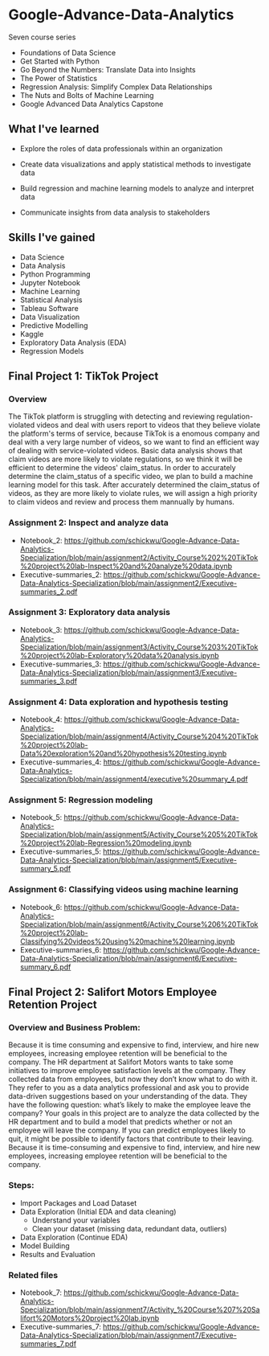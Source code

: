 # Google-Advance-Data-Analytics

Seven course series
- Foundations of Data Science
- Get Started with Python
- Go Beyond the Numbers: Translate Data into Insights
- The Power of Statistics
- Regression Analysis: Simplify Complex Data Relationships
- The Nuts and Bolts of Machine Learning
- Google Advanced Data Analytics Capstone


## What I've learned
- Explore the roles of data professionals within an organization 

- Create data visualizations and apply statistical methods to investigate data

- Build regression and machine learning models to analyze and interpret data

- Communicate insights from data analysis to stakeholders

## Skills I've gained

- Data Science
- Data Analysis
- Python Programming
- Jupyter Notebook
- Machine Learning
- Statistical Analysis
- Tableau Software
- Data Visualization
- Predictive Modelling
- Kaggle
- Exploratory Data Analysis (EDA)
- Regression Models


## Final Project 1: TikTok Project
### Overview
The TikTok platform is struggling with detecting and reviewing regulation-violated videos and deal with users report to videos that they believe violate the platform's terms of service, because TikTok is a enomous company and deal with a very large number of videos, so we want to find an efficient way of dealing with service-violated videos.
Basic data analysis shows that claim videos are more likely to violate regulations, so we think it will be efficient to determine the videos' claim_status.
In order to accurately determine the claim_status of a specific video, we plan to build a machine learning model for this task. After accurately determined the claim_status of videos, as they are more likely to violate rules, we will assign a high priority to claim videos and review and process them mannually by humans.
### Assignment 2:  Inspect and analyze data
- Notebook_2: https://github.com/schickwu/Google-Advance-Data-Analytics-Specialization/blob/main/assignment2/Activity_Course%202%20TikTok%20project%20lab-Inspect%20and%20analyze%20data.ipynb
- Executive-summaries_2: https://github.com/schickwu/Google-Advance-Data-Analytics-Specialization/blob/main/assignment2/Executive-summaries_2.pdf
### Assignment 3: Exploratory data analysis
- Notebook_3: https://github.com/schickwu/Google-Advance-Data-Analytics-Specialization/blob/main/assignment3/Activity_Course%203%20TikTok%20project%20lab-Exploratory%20data%20analysis.ipynb
- Executive-summaries_3: https://github.com/schickwu/Google-Advance-Data-Analytics-Specialization/blob/main/assignment3/Executive-summaries_3.pdf
### Assignment 4: Data exploration and hypothesis testing
- Notebook_4: https://github.com/schickwu/Google-Advance-Data-Analytics-Specialization/blob/main/assignment4/Activity_Course%204%20TikTok%20project%20lab-Data%20exploration%20and%20hypothesis%20testing.ipynb
- Executive-summaries_4: https://github.com/schickwu/Google-Advance-Data-Analytics-Specialization/blob/main/assignment4/executive%20summary_4.pdf
### Assignment 5: Regression modeling
- Notebook_5: https://github.com/schickwu/Google-Advance-Data-Analytics-Specialization/blob/main/assignment5/Activity_Course%205%20TikTok%20project%20lab-Regression%20modeling.ipynb
- Executive-summaries_5: https://github.com/schickwu/Google-Advance-Data-Analytics-Specialization/blob/main/assignment5/Executive-summary_5.pdf
### Assignment 6: Classifying videos using machine learning
- Notebook_6: https://github.com/schickwu/Google-Advance-Data-Analytics-Specialization/blob/main/assignment6/Activity_Course%206%20TikTok%20project%20lab-Classifying%20videos%20using%20machine%20learning.ipynb
- Executive-summaries_6: https://github.com/schickwu/Google-Advance-Data-Analytics-Specialization/blob/main/assignment6/Executive-summary_6.pdf


## Final Project 2: Salifort Motors Employee Retention Project
### Overview and Business Problem:
Because it is time consuming and expensive to find, interview, and hire new employees, increasing employee retention will be beneficial to the company.
The HR department at Salifort Motors wants to take some initiatives to improve employee satisfaction levels at the company. They collected data from employees, but now they don’t know what to do with it. They refer to you as a data analytics professional and ask you to provide data-driven suggestions based on your understanding of the data. They have the following question: what’s likely to make the employee leave the company?
Your goals in this project are to analyze the data collected by the HR department and to build a model that predicts whether or not an employee will leave the company.
If you can predict employees likely to quit, it might be possible to identify factors that contribute to their leaving. Because it is time-consuming and expensive to find, interview, and hire new employees, increasing employee retention will be beneficial to the company.

### Steps: 
- Import Packages and Load Dataset
- Data Exploration (Initial EDA and data cleaning)
  - Understand your variables
  - Clean your dataset (missing data, redundant data, outliers)
- Data Exploration (Continue EDA)
- Model Building
- Results and Evaluation
### Related files
- Notebook_7: https://github.com/schickwu/Google-Advance-Data-Analytics-Specialization/blob/main/assignment7/Activity_%20Course%207%20Salifort%20Motors%20project%20lab.ipynb
- Executive-summaries_7: https://github.com/schickwu/Google-Advance-Data-Analytics-Specialization/blob/main/assignment7/Executive-summaries_7.pdf
  


